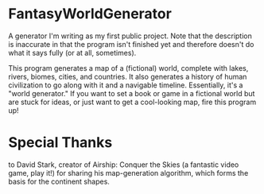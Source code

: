 # FantasyWorldGenerator
A generator I'm writing as my first public project. Note that the description is inaccurate in that the program isn't finished yet and therefore doesn't do what it says fully (or at all, sometimes).

This program generates a map of a (fictional) world, complete with lakes, rivers, biomes, cities, and countries. It also generates a history of human civilization to go along with it and a navigable timeline. Essentially, it's a "world generator." If you want to set a book or game in a fictional world but are stuck for ideas, or just want to get a cool-looking map, fire this program up!

# Special Thanks
to David Stark, creator of Airship: Conquer the Skies (a fantastic video game, play it!) for sharing his map-generation algorithm, which forms the basis for the continent shapes.